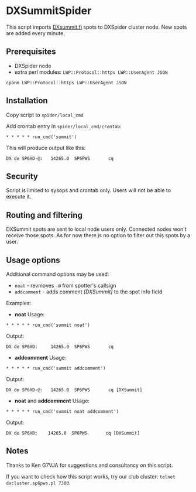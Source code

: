 # DXSummitSpider

This script imports [DXsummit.fi](https://dxsummit.fi) spots to DXSpider cluster node.
New spots are added every minute.

## Prerequisites 

* DXSpider node
* extra perl modules: `LWP::Protocol::https LWP::UserAgent JSON`
```
cpanm LWP::Protocol::https LWP::UserAgent JSON
```

## Installation 

Copy script to `spider/local_cmd`

Add crontab entry in `spider/local_cmd/crontab`:
```
* * * * * run_cmd('summit')
```

This will produce output like this: 
```
DX de SP6XD-@:   14265.0  SP6PWS       cq 
```

## Security

Script is limited to sysops and crontab only. Users will not be able to execute it. 

## Routing and filtering

DXSummit spots are sent to local node users only. 
Connected nodes won't receive those spots. 
As for now there is no option to filter out this spots by a user. 

## Usage options

Additional command options may be used: 
* `noat` - revmoves `-@` from spotter's callsign
* `addcomment` - adds comment *[DXSummit]* to the spot info field

Examples:
* **noat**
Usage:
```
* * * * * run_cmd('summit noat')
```
Output:
```
DX de SP6XD:     14265.0  SP6PWS       cq 
```
* **addcomment**
Usage:
```
* * * * * run_cmd('summit addcomment')
```
Output:
```
DX de SP6XD-@:   14265.0  SP6PWS       cq [DXSummit]
```
* **noat** and **addcomment**
Usage:
```
* * * * * run_cmd('summit noat addcomment')
```
Output:
```
DX de SP6XD:    14265.0  SP6PWS       cq [DXSummit]
```

## Notes 
Thanks to Ken G7VJA for suggestions and consultancy on this script. 

If you want to check how this script works, try our club cluster: `telnet dxcluster.sp6pws.pl 7300`.
